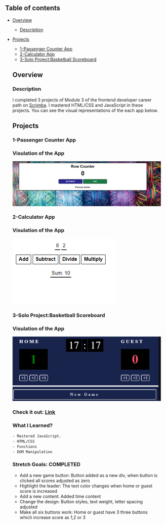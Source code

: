 ## Table of contents

- [Overview](#overview)
  - [Description](#description)
- [Projects](#projects)
  - [1-Passenger Counter App](#passenger-counter)
  - [2-Calculator App](#calculator)
  - [3-Solo Project:Basketball Scoreboard](#solo-project-basketball-scoreboard)
  
  ## Overview
  ### Description
  I completed 3 projects of Module 3 of the frontend developer career path on [Scrimba](https://scrimba.com/learn/frontend/solo-project-basketball-scoreboard-cz9adVfP). I mastered HTML/CSS and JavaScript in these projects. 
  You can see the visual representations of the each app below.
  
  ## Projects
  ### 1-Passenger Counter App
  ### Visulation of the App 

    ![image](./1-passenger-counter/passenger.png)
    
  ### 2-Calculator App
  ### Visulation of the App 

    ![image](./2-calculator-challenge/calculator.png)
    
  ### 3-Solo Project:Basketball Scoreboard
  ### Visulation of the App 

    ![image](./solo-project-basketball-scoreboard/solo-project.png)
    
  ### Check it out: [Link](https://basketball-scoreboard-challenge.netlify.app/)
 
  ### What I Learned?
  ```bash
  - Mastered JavaScript.
  - HTML/CSS
  - Functions
  - DOM Manipulation
  
  ```


  ### Stretch Goals: COMPLETED

  - Add a new game button: Button added as a new div, when button is clicked all scores adjusted as zero
  - Highlight the leader: The text color changes when home or guest score is increased
  - Add a new content: Added time content
  - Change the design: Button styles, text weight, letter spacing adjusted
  - Make all six buttons work: Home or guest have 3 three buttons which increase score as 1,2 or 3
